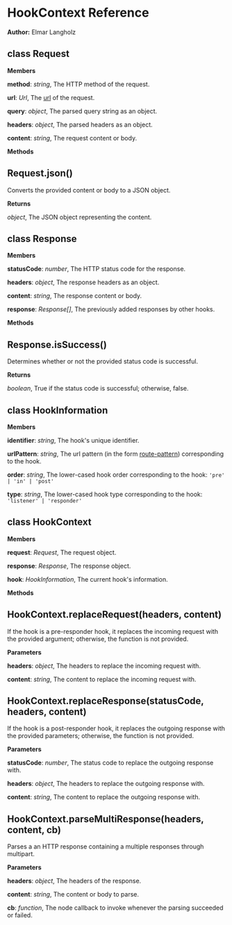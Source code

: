 HookContext Reference
=====================
**Author:** Elmar Langholz

class Request
-------------
**Members**

**method**:  *string*,  The HTTP method of the request.

**url**:  *Url*,  The [url](http://nodejs.org/docs/latest/api/url.html) of the request.

**query**:  *object*,  The parsed query string as an object.

**headers**:  *object*,  The parsed headers as an object.

**content**:  *string*,  The request content or body.

**Methods**

Request.json()
--------------
Converts the provided content or body to a JSON object.


**Returns**

*object*,  The JSON object representing the content.

class Response
--------------
**Members**

**statusCode**:  *number*,  The HTTP status code for the response.

**headers**:  *object*,  The response headers as an object.

**content**:  *string*,  The response content or body.

**response**:  *Response[]*,  The previously added responses by other hooks.

**Methods**

Response.isSuccess()
--------------------
Determines whether or not the provided status code is successful.


**Returns**

*boolean*,  True if the status code is successful; otherwise, false.

class HookInformation
---------------------
**Members**

**identifier**:  *string*,  The hook's unique identifier.

**urlPattern**:  *string*,  The url pattern (in the form [route-pattern](https://github.com/bjoerge/route-pattern)) corresponding to the hook.

**order**:  *string*,  The lower-cased hook order corresponding to the hook: `'pre' | 'in' | 'post'`

**type**:  *string*,  The lower-cased hook type corresponding to the hook: `'listener' | 'responder'`

class HookContext
-----------------
**Members**

**request**:  *Request*,  The request object.

**response**:  *Response*,  The response object.

**hook**:  *HookInformation*,  The current hook's information.

**Methods**

HookContext.replaceRequest(headers, content)
--------------------------------------------
If the hook is a pre-responder hook, it replaces the incoming request with
the provided argument; otherwise, the function is not provided.


**Parameters**

**headers**:  *object*,  The headers to replace the incoming request with.

**content**:  *string*,  The content to replace the incoming request with.

HookContext.replaceResponse(statusCode, headers, content)
---------------------------------------------------------
If the hook is a post-responder hook, it replaces the outgoing response with
the provided parameters; otherwise, the function is not provided.


**Parameters**

**statusCode**:  *number*,  The status code to replace the outgoing response with.

**headers**:  *object*,  The headers to replace the outgoing response with.

**content**:  *string*,  The content to replace the outgoing response with.

HookContext.parseMultiResponse(headers, content, cb)
----------------------------------------------------
Parses a an HTTP response containing a multiple responses through multipart.


**Parameters**

**headers**:  *object*,  The headers of the response.

**content**:  *string*,  The content or body to parse.

**cb**:  *function*,  The node callback to invoke whenever the parsing succeeded or failed.

